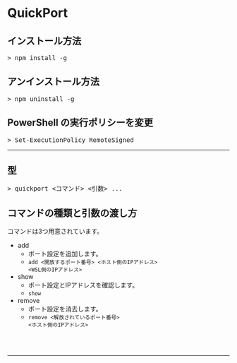 # QuickPort
## インストール方法
<pre>
> npm install -g
</pre>
## アンインストール方法
<pre>
> npm uninstall -g
</pre>
## PowerShell の実行ポリシーを変更
<pre>
> Set-ExecutionPolicy RemoteSigned
</pre>
<hr>

## 型
<pre>
> quickport <コマンド> <引数> ...
</pre>

## コマンドの種類と引数の渡し方
コマンドは3つ用意されています。
- add
    - ポート設定を追加します。
    - <code>add <開放するポート番号> <ホスト側のIPアドレス> <WSL側のIPアドレス></code>
- show
    - ポート設定とIPアドレスを確認します。
    - <code>show</code>
- remove
    - ポート設定を消去します。
    - <code>remove <解放されているポート番号> <ホスト側のIPアドレス></code>

<br><br>
<hr>
